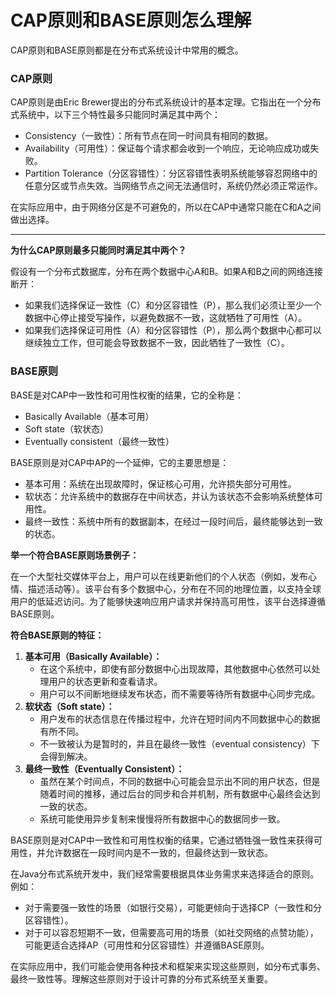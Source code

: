 # CAP原则和BASE原则怎么理解

CAP原则和BASE原则都是在分布式系统设计中常用的概念。

### CAP原则

CAP原则是由Eric Brewer提出的分布式系统设计的基本定理。它指出在一个分布式系统中，以下三个特性最多只能同时满足其中两个：

+ Consistency（一致性）：所有节点在同一时间具有相同的数据。
+ Availability（可用性）：保证每个请求都会收到一个响应，无论响应成功或失败。
+ Partition Tolerance（分区容错性）：分区容错性表明系统能够容忍网络中的任意分区或节点失效。当网络节点之间无法通信时，系统仍然必须正常运作。

在实际应用中，由于网络分区是不可避免的，所以在CAP中通常只能在C和A之间做出选择。

****

**为什么CAP原则最多只能同时满足其中两个？**

假设有一个分布式数据库，分布在两个数据中心A和B。如果A和B之间的网络连接断开：

+ 如果我们选择保证一致性（C）和分区容错性（P），那么我们必须让至少一个数据中心停止接受写操作，以避免数据不一致，这就牺牲了可用性（A）。
+ 如果我们选择保证可用性（A）和分区容错性（P），那么两个数据中心都可以继续独立工作，但可能会导致数据不一致，因此牺牲了一致性（C）。

### BASE原则

BASE是对CAP中一致性和可用性权衡的结果，它的全称是：

+ Basically Available（基本可用）
+ Soft state（软状态）
+ Eventually consistent（最终一致性）

BASE原则是对CAP中AP的一个延伸，它的主要思想是：

+ 基本可用：系统在出现故障时，保证核心可用，允许损失部分可用性。
+ 软状态：允许系统中的数据存在中间状态，并认为该状态不会影响系统整体可用性。
+ 最终一致性：系统中所有的数据副本，在经过一段时间后，最终能够达到一致的状态。

**举一个符合BASE原则场景例子：**

在一个大型社交媒体平台上，用户可以在线更新他们的个人状态（例如，发布心情、描述活动等）。该平台有多个数据中心，分布在不同的地理位置，以支持全球用户的低延迟访问。为了能够快速响应用户请求并保持高可用性，该平台选择遵循BASE原则。

**符合BASE原则的特征：**

1. **基本可用（Basically Available）：**
    + 在这个系统中，即使有部分数据中心出现故障，其他数据中心依然可以处理用户的状态更新和查看请求。
    + 用户可以不间断地继续发布状态，而不需要等待所有数据中心同步完成。
2. **软状态（Soft state）：**
    + 用户发布的状态信息在传播过程中，允许在短时间内不同数据中心的数据有所不同。
    + 不一致被认为是暂时的，并且在最终一致性（eventual consistency）下会得到解决。
3. **最终一致性（Eventually Consistent）：**
    + 虽然在某个时间点，不同的数据中心可能会显示出不同的用户状态，但是随着时间的推移，通过后台的同步和合并机制，所有数据中心最终会达到一致的状态。
    + 系统可能使用异步复制来慢慢将所有数据中心的数据同步一致。

BASE原则是对CAP中一致性和可用性权衡的结果，它通过牺牲强一致性来获得可用性，并允许数据在一段时间内是不一致的，但最终达到一致状态。

在Java分布式系统开发中，我们经常需要根据具体业务需求来选择适合的原则。例如：

+ 对于需要强一致性的场景（如银行交易），可能更倾向于选择CP（一致性和分区容错性）。
+ 对于可以容忍短期不一致，但需要高可用的场景（如社交网络的点赞功能），可能更适合选择AP（可用性和分区容错性）并遵循BASE原则。

在实际应用中，我们可能会使用各种技术和框架来实现这些原则，如分布式事务、最终一致性等。理解这些原则对于设计可靠的分布式系统至关重要。
